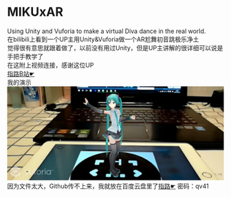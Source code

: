 # MIKUxAR
Using Unity and Vuforia to make a virtual Diva dance in the real world.<br>
在bilibili上看到一个UP主用Unity&Vuforia做一个AR尬舞初音跳极乐净土<br>
觉得很有意思就跟着做了，以前没有用过Unity，但是UP主讲解的很详细可以说是手把手教学了<br>
在这附上视频连接，感谢这位UP<br>
[指路B站☛](https://www.bilibili.com/video/av11530751/ "( ゜▽゜)つロ 乾杯~")<br>
我的演示<br>
[![demopic](https://github.com/little0hedgehog/MIKUxAR/raw/master/demopic.png)](https://m.weibo.cn/status/4161284524102471?sourceType=qq&from=1079495010&wm=9006_2001&featurecode=newtitle "点击去观看演示视频")<br>
因为文件太大，Github传不上来，我就放在百度云盘里了[指路☛](http://pan.baidu.com/s/1eRDSIdk) 密码：qv41<br>
